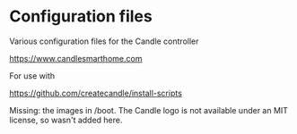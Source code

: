 # Configuration files
Various configuration files for the Candle controller

https://www.candlesmarthome.com

For use with 

https://github.com/createcandle/install-scripts



Missing: the images in /boot. The Candle logo is not available under an MIT license, so wasn't added here.
